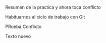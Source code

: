 Resumen de la practica y ahora toca conflicto

Habituarnos al ciclo de trabajo con Git

PRueba Conflicto

Texto nuevo

